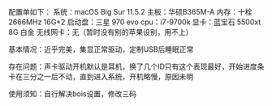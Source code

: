 配置单如下：
   系统：macOS Big Sur 11.5.2
   主板：华硕B365M-A
   内存：十栓 2666MHz 16G*2
   启动盘：三星 970 evo
   cpu：i7-9700k
   显卡：蓝宝石 5500xt 8G 白金
   无线网卡：无（暂时没有别的苹果设别，用不上）

基本情况：近乎完美，集显正常驱动，定制USB后睡眠正常

存在问题：声卡驱动开机默认是耳机，换了几个ID只有这个表现最好，开始进度条卡在三分之一后不动，直到进入系统，开机略慢，原因未明

使用须知：自行解决bois设置，修改三码
